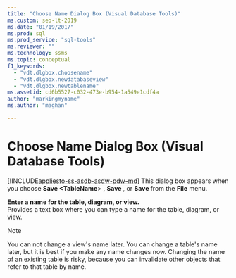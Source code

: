 ```yaml
---
title: "Choose Name Dialog Box (Visual Database Tools)"
ms.custom: seo-lt-2019
ms.date: "01/19/2017"
ms.prod: sql
ms.prod_service: "sql-tools"
ms.reviewer: ""
ms.technology: ssms
ms.topic: conceptual
f1_keywords: 
  - "vdt.dlgbox.choosename"
  - "vdt.dlgbox.newdatabaseview"
  - "vdt.dlgbox.newtablename"
ms.assetid: cd6b5527-c032-473e-b954-1a549e1cdf4a
author: "markingmyname"
ms.author: "maghan"

---
```

# Choose Name Dialog Box (Visual Database Tools)
[!INCLUDE[appliesto-ss-asdb-asdw-pdw-md](../../includes/appliesto-ss-asdb-asdw-pdw-md.md)]
This dialog box appears when you choose **Save \<TableName**> , **Save <DiagramName>**, or **Save <ViewName>** from the **File** menu.  
  
**Enter a name for the table, diagram, or view.**  
Provides a text box where you can type a name for the table, diagram, or view.  
  
> [!NOTE]  
> You can not change a view's name later. You can change a table's name later, but it is best if you make any name changes now. Changing the name of an existing table is risky, because you can invalidate other objects that refer to that table by name.  
  
